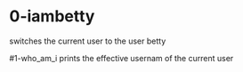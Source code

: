 # 0-iambetty
switches the current user to the user betty

#1-who_am_i
prints the effective usernam of the current user
